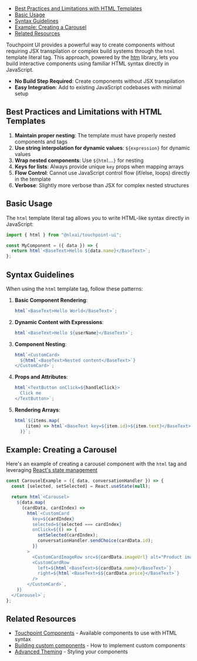 - [Best Practices and Limitations with HTML Templates](#best-practices-and-limitations-with-html-templates)
- [Basic Usage](#basic-usage)
- [Syntax Guidelines](#syntax-guidelines)
- [Example: Creating a Carousel](#example-creating-a-carousel)
- [Related Resources](#related-resources)

Touchpoint UI provides a powerful way to create components without requiring JSX transpilation or complex build systems through the `html` template literal tag. This approach, powered by the [htm](https://github.com/developit/htm) library, lets you build interactive components using familiar HTML syntax directly in JavaScript.

- **No Build Step Required**: Create components without JSX transpilation
- **Easy Integration**: Add to existing JavaScript codebases with minimal setup

## Best Practices and Limitations with HTML Templates

1. **Maintain proper nesting**: The template must have properly nested components and tags
2. **Use string interpolation for dynamic values**: `${expression}` for dynamic values
3. **Wrap nested components**: Use `${html`<Component>...</Component>`}` for nesting
4. **Keys for lists**: Always provide unique `key` props when mapping arrays
5. **Flow Control**: Cannot use JavaScript control flow (if/else, loops) directly in the template
6. **Verbose**: Slightly more verbose than JSX for complex nested structures

## Basic Usage

The `html` template literal tag allows you to write HTML-like syntax directly in JavaScript:

```javascript
import { html } from "@nlxai/touchpoint-ui";

const MyComponent = ({ data }) => {
  return html`<BaseText>Hello ${data.name}</BaseText>`;
};
```

## Syntax Guidelines

When using the `html` template tag, follow these patterns:

1. **Basic Component Rendering**:

   ```javascript
   html`<BaseText>Hello World</BaseText>`;
   ```

2. **Dynamic Content with Expressions**:

   ```javascript
   html`<BaseText>Hello ${userName}</BaseText>`;
   ```

3. **Component Nesting**:

   ```javascript
   html`<CustomCard>
     ${html`<BaseText>Nested content</BaseText>`}
   </CustomCard>`;
   ```

4. **Props and Attributes**:

   ```javascript
   html`<TextButton onClick=${handleClick}>
     Click me
   </TextButton>`;
   ```

5. **Rendering Arrays**:
   ```javascript
   html`${items.map(
       (item) => html`<BaseText key=${item.id}>${item.text}</BaseText>`,
     )}`;
   ```


## Example: Creating a Carousel

Here's an example of creating a carousel component with the `html` tag and leveraging  [React's state management](/guide-managing-selection)


```javascript
const CarouselExample = ({ data, conversationHandler }) => {
  const [selected, setSelected] = React.useState(null);

  return html`<Carousel>
    ${data.map(
      (cardData, cardIndex) =>
        html`<CustomCard
          key=${cardIndex}
          selected=${selected === cardIndex}
          onClick=${() => {
            setSelected(cardIndex);
            conversationHandler.sendChoice(cardData.id);
          }}
        >
          <CustomCardImageRow src=${cardData.imageUrl} alt="Product image" />
          <CustomCardRow
            left=${html`<BaseText>${cardData.name}</BaseText>`}
            right=${html`<BaseText>$${cardData.price}</BaseText>`}
          />
        </CustomCard>`,
    )}
  </Carousel>`;
};
```

## Related Resources

- [Touchpoint Components](/guide-building-custom-components) - Available components to use with HTML syntax
- [Building custom components](/guide-building-custom-components) - How to implement custom components
- [Advanced Theming](/guide-advanced-theming) - Styling your components
